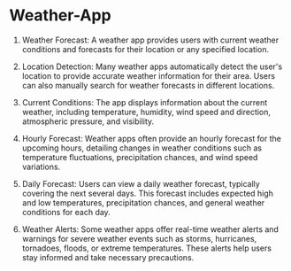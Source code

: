 # Weather-App
1. Weather Forecast: A weather app provides users with current weather conditions and forecasts for their location or any specified location.

2. Location Detection: Many weather apps automatically detect the user's location to provide accurate weather information for their area. Users can also manually search for weather forecasts in different locations.

3. Current Conditions: The app displays information about the current weather, including temperature, humidity, wind speed and direction, atmospheric pressure, and visibility.

4. Hourly Forecast: Weather apps often provide an hourly forecast for the upcoming hours, detailing changes in weather conditions such as temperature fluctuations, precipitation chances, and wind speed variations.

5. Daily Forecast: Users can view a daily weather forecast, typically covering the next several days. This forecast includes expected high and low temperatures, precipitation chances, and general weather conditions for each day.

6. Weather Alerts: Some weather apps offer real-time weather alerts and warnings for severe weather events such as storms, hurricanes, tornadoes, floods, or extreme temperatures. These alerts help users stay informed and take necessary precautions.
